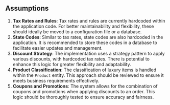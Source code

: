 ## Assumptions

1. **Tax Rates and Rules**: Tax rates and rules are currently hardcoded within the application code. For better maintainability and flexibility, these should ideally be moved to a configuration file or a database.
2. **State Codes**: Similar to tax rates, state codes are also hardcoded in the application. It is recommended to store these codes in a database to facilitate easier updates and management.
3. **Discount Strategy**: The implementation uses a strategy pattern to apply various discounts, with hardcoded tax rates. There is potential to enhance this logic for greater flexibility and adaptability.
4. **Product Classification**: The classification of luxury items is handled within the `Product` entity. This approach should be reviewed to ensure it meets business requirements effectively.
5. **Coupons and Promotions**: The system allows for the combination of coupons and promotions when applying discounts to an order. This logic should be thoroughly tested to ensure accuracy and fairness.
